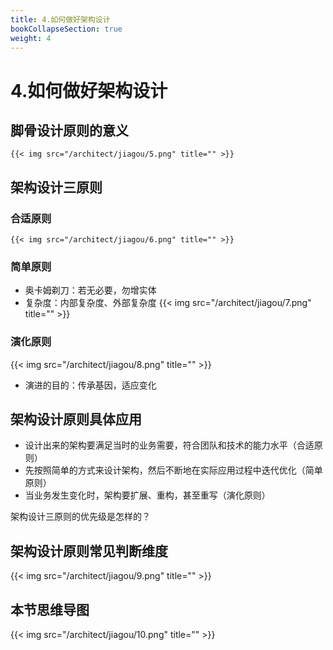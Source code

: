 ```yaml
---
title: 4.如何做好架构设计
bookCollapseSection: true
weight: 4
---
```

# 4.如何做好架构设计
## 脚骨设计原则的意义
    {{< img src="/architect/jiagou/5.png" title="" >}}

## 架构设计三原则
### 合适原则
    {{< img src="/architect/jiagou/6.png" title="" >}}

### 简单原则
* 奥卡姆剃刀：若无必要，勿增实体
* 复杂度：内部复杂度、外部复杂度
   {{< img src="/architect/jiagou/7.png" title="" >}}
  
### 演化原则
   {{< img src="/architect/jiagou/8.png" title="" >}}
   
* 演进的目的：传承基因，适应变化

## 架构设计原则具体应用
* 设计出来的架构要满足当时的业务需要，符合团队和技术的能力水平（合适原则）
* 先按照简单的方式来设计架构，然后不断地在实际应用过程中迭代优化（简单原则）
* 当业务发生变化时，架构要扩展、重构，甚至重写（演化原则）

架构设计三原则的优先级是怎样的？

## 架构设计原则常见判断维度
   {{< img src="/architect/jiagou/9.png" title="" >}}
   
## 本节思维导图
   {{< img src="/architect/jiagou/10.png" title="" >}}
   



